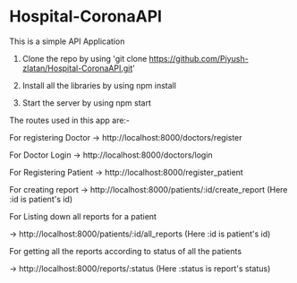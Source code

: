 # Hospital-CoronaAPI
This is a simple API Application

1. Clone the repo by using 'git clone https://github.com/Piyush-zlatan/Hospital-CoronaAPI.git'

2. Install all the libraries by using npm install

3. Start the server by using npm start


The routes used in this app are:-

For registering Doctor
-> http://localhost:8000/doctors/register

For Doctor Login
-> http://localhost:8000/doctors/login

For Registering Patient
-> http://localhost:8000/register_patient

For creating report
-> http://localhost:8000/patients/:id/create_report  (Here :id is patient's id)

For Listing down all reports for a patient

->  http://localhost:8000/patients/:id/all_reports  (Here :id is patient's id)

For getting all the reports according to status of all the patients

->  http://localhost:8000/reports/:status (Here :status is report's status)
